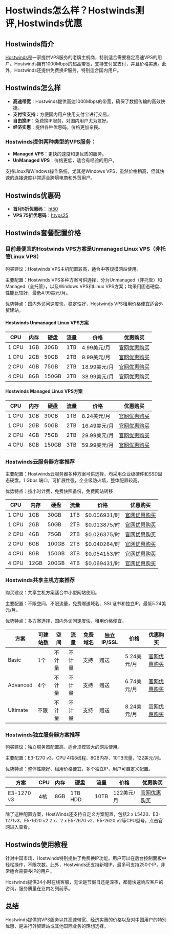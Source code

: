 # Hostwinds怎么样？Hostwinds测评,Hostwinds优惠

## Hostwinds简介

[Hostwinds](https://www.hostwinds.com/32226.html)是一家提供VPS服务的老牌主机商，特别适合需要稳定高速VPS的用户。Hostwinds拥有1000Mbps的超高带宽，支持支付宝支付，并且价格实惠。此外，Hostwinds还提供免费换IP服务，特别适合国内用户。

## Hostwinds怎么样

- **高速带宽**：Hostwinds提供高达1000Mbps的带宽，确保了数据传输的高效快捷。
- **支付宝支持**：方便国内用户使用支付宝进行交易。
- **自由换IP**：免费换IP服务，对国内用户尤为友好。
- **经济实惠**：提供各种优惠码，价格更加亲民。

### Hostwinds提供两种类型的VPS服务：

- **Managed VPS**：更快的速度和更优质的服务。
- **UnManaged VPS**：价格更低，适合有经验的用户。

支持Linux和Windows操作系统，尤其是Windows VPS，虽然价格稍高，但其快速的连接速度非常适合跨境电商和外贸用户。


## Hostwinds优惠码

- **首月5折优惠码**： [ht50](https://www.hostwinds.com/32226.html)
- **VPS 75折优惠码**：[htvps25](https://www.hostwinds.com/32226.html)

## Hostwinds套餐配置价格

### 目前最便宜的Hostwinds VPS方案是Unmanaged Linux VPS（非托管Linux VPS）

购买建议：Hostwinds VPS主机配置较高，适合中等规模网站使用。

主要配置：Hostwinds VPS多种方案可供选择，分为Unmanaged（非托管）和Managed（全托管），以及Windows VPS和Linux VPS方案；均采用固态硬盘、性能比较好，最低4.99美元/月。

优势特点：国内外访问速度快，稳定性好，Hostwinds VPS租用价格便宜适合外贸建站。

#### Hostwinds Unmanaged Linux VPS方案

| CPU | 内存 | 硬盘  | 流量 | 价格        | 优惠购买    |
|-----|------|-------|------|-------------|-------------|
| 1 CPU | 1GB  | 30GB  | 1TB  | 4.99美元/月 | [官网优惠购买](https://www.hostwinds.com/32226.html) |
| 1 CPU | 2GB  | 50GB  | 2TB  | 9.99美元/月 | [官网优惠购买](https://www.hostwinds.com/32226.html) |
| 2 CPU | 4GB  | 75GB  | 2TB  | 18.99美元/月| [官网优惠购买](https://www.hostwinds.com/32226.html) |
| 4 CPU | 8GB  | 150GB | 3TB  | 38.99美元/月| [官网优惠购买](https://www.hostwinds.com/32226.html) |

#### Hostwinds Managed Linux VPS方案

| CPU | 内存 | 硬盘  | 流量 | 价格        | 优惠购买    |
|-----|------|-------|------|-------------|-------------|
| 1 CPU | 1GB  | 30GB  | 1TB  | 8.24美元/月 | [官网优惠购买](https://www.hostwinds.com/32226.html) |
| 1 CPU | 2GB  | 50GB  | 2TB  | 16.49美元/月| [官网优惠购买](https://www.hostwinds.com/32226.html) |
| 2 CPU | 4GB  | 75GB  | 2TB  | 29.99美元/月| [官网优惠购买](https://www.hostwinds.com/32226.html) |
| 4 CPU | 8GB  | 150GB | 3TB  | 59.99美元/月| [官网优惠购买](https://www.hostwinds.com/32226.html) |

### Hostwinds云服务器方案推荐

主要配置：Hostwinds云服务器多种方案可供选择，均采用企业级硬件和SSD固态硬盘，1 Gbps 端口，可扩展性强，企业级防火墙，整体配置较高。

优势特点：按小时计费，免费快照备份，免费网站转移

| CPU | 内存 | 硬盘  | 流量 | 价格            | 优惠购买    |
|-----|------|-------|------|-----------------|-------------|
| 1 CPU | 1GB  | 30GB  | 1TB  | $0.006931/时     | [官网优惠购买](https://www.hostwinds.com/32226.html) |
| 1 CPU | 2GB  | 50GB  | 2TB  | $0.013875/时     | [官网优惠购买](https://www.hostwinds.com/32226.html) |
| 2 CPU | 4GB  | 75GB  | 2TB  | $0.026375/时     | [官网优惠购买](https://www.hostwinds.com/32226.html) |
| 2 CPU | 6GB  | 100GB | 2TB  | $0.040264/时     | [官网优惠购买](https://www.hostwinds.com/32226.html) |
| 4 CPU | 8GB  | 150GB | 3TB  | $0.054153/时     | [官网优惠购买](https://www.hostwinds.com/32226.html) |
| 4 CPU | 12GB | 200GB | 4TB  | $0.069431/时     | [官网优惠购买](https://www.hostwinds.com/32226.html) |

### Hostwinds共享主机方案推荐

购买建议：共享主机方案适合中小型网站使用。

主要配置：不限空间，不限流量，免费赠送域名、SSL证书和独立IP，最低5.24美元/月。

优势特点：多方案选择，国内外访问速度快，租用价格便宜。

| 方案      | 可建站数 | 空间   | 流量   | 免费域名 | 独立IP/SSL | 价格       | 优惠购买    |
|-----------|----------|--------|--------|---------|------------|------------|-------------|
| Basic     | 1个      | 不计量 | 不计量 | 支持    | 赠送       | 5.24美元/月 | [官网优惠购买](https://www.hostwinds.com/32226.html) |
| Advanced  | 4个      | 不计量 | 不计量 | 支持    | 赠送       | 6.74美元/月 | [官网优惠购买](https://www.hostwinds.com/32226.html) |
| Ultimate  | 不限     | 不计量 | 不计量 | 支持    | 赠送       | 8.24美元/月 | [官网优惠购买](https://www.hostwinds.com/32226.html) |

### Hostwinds独立服务器方案推荐

购买建议：独立服务器配置高，适合规模较大的网站使用。

主要配置：E3-1270 v3、CPU 4核8线程、8GB内存、10TB流量，122美元/月。

优势特点：整体性能好、租用价格便宜，多个独立IP，用户可自定义配置。

| 方案 | CPU       | 内存 | 硬盘  | 流量  | 价格        | 优惠购买    |
|------|-----------|------|-------|-------|-------------|-------------|
| E3-1270 v3 | 4核      | 8GB  | 1TB HDD | 10TB | 122美元/月   | [官网优惠购买](https://www.hostwinds.com/32226.html) |

除了这种配置方案，HostWinds还支持自定义方案配置，包括2 x L5420、E3-1271v3、E5-1620 v2 2 x、2 x E5-2670 v2、E5-2620 v2等CPU型号，点击官网进入查看。



## Hostwinds使用教程

针对中国市场，Hostwinds特别提供了免费换IP功能。用户可以在后台控制面板中轻松操作，不限次数。此外，Hostwinds还支持新增IP，最多可支持250个IP，非常适合需要多IP的用户。

Hostwinds提供24小时在线客服，无论是节假日还是深夜，都能快速响应客户的咨询，服务质量在业内名列前茅。

## 总结

Hostwinds提供的VPS服务以其高速带宽、经济实惠的价格以及对中国用户的特别优惠，是进行外贸建站或其他国际业务的理想选择。

